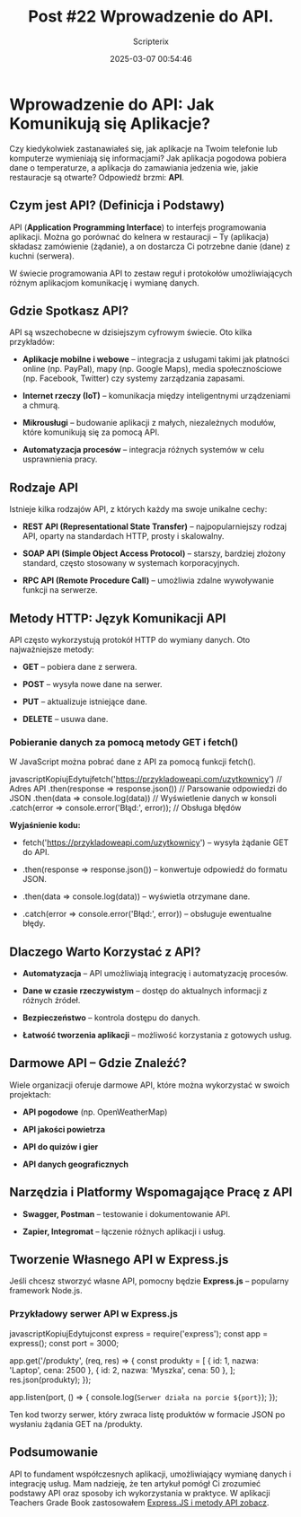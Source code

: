 ﻿---
title: "Post #22 Wprowadzenie do API."
date: 2025-03-07 00:54:46
author: Scripterix
slug: 22-post-api
post_id: 578
categories:
  - "Wyzwanie"
tags:
  []
original_url: "https://opengateweb.com/posts/22-post-api/"
---

# **Wprowadzenie do API: Jak Komunikują się Aplikacje?**

Czy kiedykolwiek zastanawiałeś się, jak aplikacje na Twoim telefonie lub komputerze wymieniają się informacjami? Jak aplikacja pogodowa pobiera dane o temperaturze, a aplikacja do zamawiania jedzenia wie, jakie restauracje są otwarte? Odpowiedź brzmi: **API**.

## **Czym jest API? (Definicja i Podstawy)**

API (**Application Programming Interface**) to interfejs programowania aplikacji. Można go porównać do kelnera w restauracji – Ty (aplikacja) składasz zamówienie (żądanie), a on dostarcza Ci potrzebne danie (dane) z kuchni (serwera).

W świecie programowania API to zestaw reguł i protokołów umożliwiających różnym aplikacjom komunikację i wymianę danych.

## **Gdzie Spotkasz API?**

API są wszechobecne w dzisiejszym cyfrowym świecie. Oto kilka przykładów:

- **Aplikacje mobilne i webowe** – integracja z usługami takimi jak płatności online (np. PayPal), mapy (np. Google Maps), media społecznościowe (np. Facebook, Twitter) czy systemy zarządzania zapasami.

- **Internet rzeczy (IoT)** – komunikacja między inteligentnymi urządzeniami a chmurą.

- **Mikrousługi** – budowanie aplikacji z małych, niezależnych modułów, które komunikują się za pomocą API.

- **Automatyzacja procesów** – integracja różnych systemów w celu usprawnienia pracy.

## **Rodzaje API**

Istnieje kilka rodzajów API, z których każdy ma swoje unikalne cechy:

- **REST API (Representational State Transfer)** – najpopularniejszy rodzaj API, oparty na standardach HTTP, prosty i skalowalny.

- **SOAP API (Simple Object Access Protocol)** – starszy, bardziej złożony standard, często stosowany w systemach korporacyjnych.

- **RPC API (Remote Procedure Call)** – umożliwia zdalne wywoływanie funkcji na serwerze.

## **Metody HTTP: Język Komunikacji API**

API często wykorzystują protokół HTTP do wymiany danych. Oto najważniejsze metody:

- **GET** – pobiera dane z serwera.

- **POST** – wysyła nowe dane na serwer.

- **PUT** – aktualizuje istniejące dane.

- **DELETE** – usuwa dane.

### **Pobieranie danych za pomocą metody GET i fetch()**

W JavaScript można pobrać dane z API za pomocą funkcji fetch().

javascriptKopiujEdytujfetch('https://przykladoweapi.com/uzytkownicy') // Adres API
  .then(response => response.json()) // Parsowanie odpowiedzi do JSON
  .then(data => console.log(data)) // Wyświetlenie danych w konsoli
  .catch(error => console.error('Błąd:', error)); // Obsługa błędów

**Wyjaśnienie kodu:**

- fetch('https://przykladoweapi.com/uzytkownicy') – wysyła żądanie GET do API.

- .then(response => response.json()) – konwertuje odpowiedź do formatu JSON.

- .then(data => console.log(data)) – wyświetla otrzymane dane.

- .catch(error => console.error('Błąd:', error)) – obsługuje ewentualne błędy.

## **Dlaczego Warto Korzystać z API?**

- **Automatyzacja** – API umożliwiają integrację i automatyzację procesów.

- **Dane w czasie rzeczywistym** – dostęp do aktualnych informacji z różnych źródeł.

- **Bezpieczeństwo** – kontrola dostępu do danych.

- **Łatwość tworzenia aplikacji** – możliwość korzystania z gotowych usług.

## **Darmowe API – Gdzie Znaleźć?**

Wiele organizacji oferuje darmowe API, które można wykorzystać w swoich projektach:

- **API pogodowe** (np. OpenWeatherMap)

- **API jakości powietrza**

- **API do quizów i gier**

- **API danych geograficznych**

## **Narzędzia i Platformy Wspomagające Pracę z API**

- **Swagger, Postman** – testowanie i dokumentowanie API.

- **Zapier, Integromat** – łączenie różnych aplikacji i usług.

## **Tworzenie Własnego API w Express.js**

Jeśli chcesz stworzyć własne API, pomocny będzie **Express.js** – popularny framework Node.js.

### **Przykładowy serwer API w Express.js**

javascriptKopiujEdytujconst express = require('express');
const app = express();
const port = 3000;

app.get('/produkty', (req, res) => {
  const produkty = [
    { id: 1, nazwa: 'Laptop', cena: 2500 },
    { id: 2, nazwa: 'Myszka', cena: 50 },
  ];
  res.json(produkty);
});

app.listen(port, () => {
  console.log(`Serwer działa na porcie ${port}`);
});

Ten kod tworzy serwer, który zwraca listę produktów w formacie JSON po wysłaniu żądania GET na /produkty.

## **Podsumowanie**

API to fundament współczesnych aplikacji, umożliwiający wymianę danych i integrację usług. Mam nadzieję, że ten artykuł pomógł Ci zrozumieć podstawy API oraz sposoby ich wykorzystania w praktyce. W aplikacji Teachers Grade Book zastosowałem [Express.JS i metody API zobacz](https://opengateweb.com/posts/15-post-app-teachers-2/).
